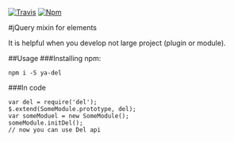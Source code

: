 [![Travis](https://img.shields.io/travis/mrself/ya-del/rust.svg?style=flat-square)](https://travis-ci.org/mrself/ya-del)
[![Npm](https://img.shields.io/npm/v/npm.svg)](https://www.npmjs.com/package/ya-del)

#jQuery mixin for elements

It is helpful when you develop not large project (plugin or module).

##Usage
###Installing
npm: 
```
npm i -S ya-del
```
###In code
```
var del = require('del');
$.extend(SomeModule.prototype, del);
var someModuel = new SomeModule();
someModule.initDel();
// now you can use Del api
```
